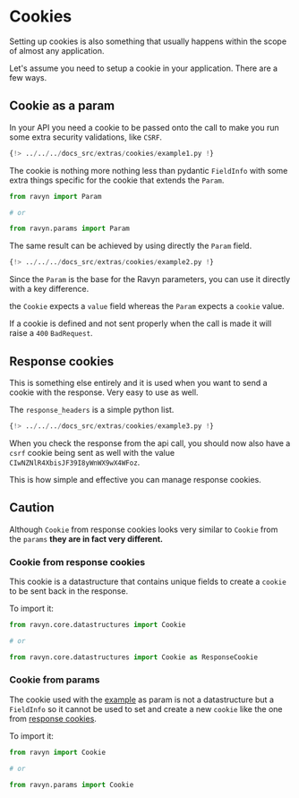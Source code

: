 # Cookies

Setting up cookies is also something that usually happens within the scope of almost any application.

Let's assume you need to setup a cookie in your application. There are a few ways.

## Cookie as a param

In your API you need a cookie to be passed onto the call to make you run some extra security validations, like `CSRF`.

```python hl_lines="12-14"
{!> ../../../docs_src/extras/cookies/example1.py !}
```

The cookie is nothing more nothing less than pydantic `FieldInfo` with some extra things specific for the cookie
that extends the `Param`.

```python
from ravyn import Param

# or

from ravyn.params import Param
```

The same result can be achieved by using directly the `Param` field.

```python hl_lines="12-14"
{!> ../../../docs_src/extras/cookies/example2.py !}
```

Since the `Param` is the base for the Ravyn parameters, you can use it directly with a key difference.

the `Cookie` expects a `value` field whereas the `Param` expects a `cookie` value.

If a cookie is defined and not sent properly when the call is made it will raise a `400` `BadRequest`.

## Response cookies

This is something else entirely and it is used when you want to send a cookie with the response. Very easy to use
as well.

The `response_headers` is a simple python list.

```python hl_lines="13-20"
{!> ../../../docs_src/extras/cookies/example3.py !}
```

When you check the response from the api call, you should now also have a `csrf` cookie being sent as well with the
value `CIwNZNlR4XbisJF39I8yWnWX9wX4WFoz`.

This is how simple and effective you can manage response cookies.

## Caution

Although `Cookie` from response cookies looks very similar to `Cookie` from the `params`
**they are in fact very different.**

### Cookie from response cookies

This cookie is a datastructure that contains unique fields to create a `cookie` to be sent back in the response.

To import it:

```python
from ravyn.core.datastructures import Cookie

# or

from ravyn.core.datastructures import Cookie as ResponseCookie
```

### Cookie from params

The cookie used with the [example](#cookie-as-a-param) as param is not a datastructure but a `FieldInfo` so it cannot
be used to set and create a new `cookie` like the one from [response cookies](#response-cookies).

To import it:

```python
from ravyn import Cookie

# or

from ravyn.params import Cookie
```
